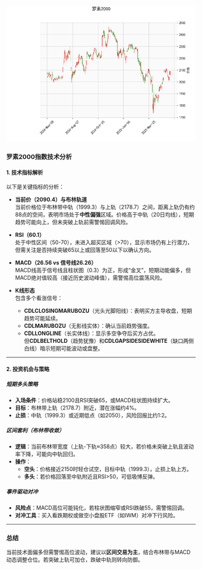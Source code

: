 ![图](RTY.png)



### 罗素2000指数技术分析

#### 1. 技术指标解析
以下是关键指标的分析：

- **当前价（2090.4）与布林轨道**  
  当前价格位于布林带中轨（1999.3）与上轨（2178.7）之间，距离上轨仍有约88点的空间，表明市场处于**中性偏强**区域。价格高于中轨（20日均线），短期趋势可能向上，但未突破上轨前需警惕回调风险。

- **RSI（60.1）**  
  处于中性区间（50-70），未进入超买区域（>70），显示市场仍有上行潜力，但需关注是否持续突破65以上或回落至50以下以确认方向。

- **MACD（26.56 vs 信号线26.26）**  
  MACD线高于信号线且柱状图（0.3）为正，形成“金叉”，短期动能偏多，但MACD绝对值较高（接近历史波动峰值），需警惕高位震荡风险。

- **K线形态**  
  包含多个看涨信号：  
  - **CDLCLOSINGMARUBOZU**（光头光脚阳线）：表明买方主导收盘，短期趋势可能延续。  
  - **CDLMARUBOZU**（无影线实体）：确认当前趋势强度。  
  - **CDLLONGLINE**（长实体线）：显示多空争夺后买方占优。  
  但**CDLBELTHOLD**（趋势犹豫）和**CDLGAPSIDESIDEWHITE**（缺口两侧白线）暗示短期可能波动或盘整。

---

#### 2. 投资机会与策略

##### **短期多头策略**  
- **入场条件**：价格站稳2100且RSI突破65，或MACD柱状图持续扩大。  
- **目标**：布林带上轨（2178.7）附近，潜在涨幅约4%。  
- **止损**：中轨（1999.3）或近期低点（如2050），风险回报比约1:2。  

##### **区间套利（布林带收敛）**  
- **逻辑**：当前布林带宽度（上轨-下轨≈358点）较大，若价格未突破上轨且波动率下降，可能向中轨回归。  
- **操作**：  
  - **空头**：价格接近2150时轻仓试空，目标中轨（1999.3），止损上轨上方。  
  - **多头**：若价格回落至中轨附近且RSI>50，可低吸博反弹。  

##### **事件驱动对冲**  
- **风险点**：MACD高位可能钝化，若柱状图缩窄或RSI跌破55，需警惕回调。  
- **对冲工具**：买入看跌期权或做空小盘股ETF（如IWM）对冲下行风险。

---

### 总结  
当前技术面偏多但需警惕高位波动，建议以**区间交易为主**，结合布林带与MACD动态调整仓位。若突破上轨可加仓，跌破中轨则转向防御。